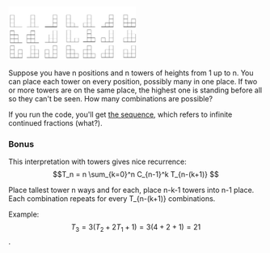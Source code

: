 <img src="A052852_21.svg" alt="drawing" width="50%"/>

Suppose you have n positions and n towers of heights from 1 up to n. You can place each tower on every position, possibly many in one place. If two or more towers are on the same place, the highest one is standing before all so they can't be seen. How many combinations are possible?

If you run the code, you'll get [the sequence](https://oeis.org/A052852), which refers to infinite continued fractions (what?).

### Bonus
This interpretation with towers gives nice recurrence:
$$T_n = n \sum_{k=0}^n C_{n-1}^k T_{n-(k+1)} $$

Place tallest tower n ways and for each, place n-k-1 towers into n-1 place. 
Each combination repeats for every T_{n-(k+1)} combinations.

Example:
$$T_3 = 3(T_2 + 2 T_1 + 1) = 3 (4 + 2 + 1) = 21$$.


